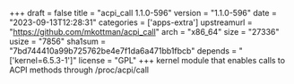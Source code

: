 +++
draft = false
title = "acpi_call 1.1.0-596"
version = "1.1.0-596"
date = "2023-09-13T12:28:31"
categories = ['apps-extra']
upstreamurl = "https://github.com/mkottman/acpi_call"
arch = "x86_64"
size = "27336"
usize = "7856"
sha1sum = "7bd744410a99b725762be4e7f1da6a471bb1fbcb"
depends = "['kernel=6.5.3-1']"
license = "GPL"
+++
kernel module that enables calls to ACPI methods through /proc/acpi/call